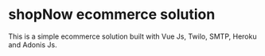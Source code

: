 # shopNow ecommerce solution

This is a simple ecommerce solution built with Vue Js, Twilo, SMTP, Heroku and Adonis Js.

